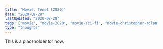 ```yaml
---
title: "Movie: Tenet (2020)"
date: "2020-08-28"
lastUpdated: "2020-08-28"
tags: ["movie", "movie-2020", "movie-sci-fi", "movie-christopher-nolan"]
type: "thoughts"
---
```


This is a placeholder for now.
